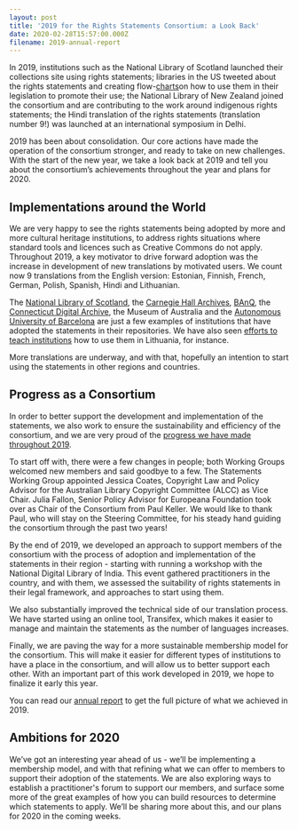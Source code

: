 ```yaml
---
layout: post
title: '2019 for the Rights Statements Consortium: a Look Back'
date: 2020-02-28T15:57:00.000Z
filename: 2019-annual-report
---
```

In 2019, institutions such as the National Library of Scotland launched their collections site using rights statements; libraries in the US tweeted about the rights statements and creating flow-[charts](http://z.umn.edu/rightsreview)on how to use them in their legislation to promote their use; the National Library of New Zealand joined the consortium and are contributing to the work around indigenous rights statements; the Hindi translation of the rights statements (translation number 9!) was launched at an international symposium in Delhi.

2019 has been about consolidation. Our core actions have made the operation of the consortium stronger, and ready to take on new challenges. With the start of the new year, we take a look back at 2019 and tell you about the consortium’s achievements throughout the year and plans for 2020.

## Implementations around the World

We are very happy to see the rights statements being adopted by more and more cultural heritage institutions, to address rights situations where standard tools and licences such as Creative Commons do not apply. Throughout 2019, a key motivator to drive forward adoption was the increase in development of new translations by motivated users. We count now 9 translations from the English version: Estonian, Finnish, French, German, Polish, Spanish, Hindi and Lithuanian.

The [National Library of Scotland](https://data.nls.uk/about/rights/), the [Carnegie Hall Archives](https://collections.carnegiehall.org/Package/2RRM1T78NS7I#/SearchResult&ALID=2RRM1T78NS7I&VBID=2RRMLJ4P79QK&POPUPPN=3&POPUPIID=2RRM1TO2UGEB), [BAnQ](https://www.banq.qc.ca/a_propos_banq/salle_de_presse/communiques_de_presse/communique.html?c_id=0d7c74ff-0f1a-4630-b8ab-653a0214c2d6&an=2019), the [Connecticut Digital Archive](https://confluence.uconn.edu/display/CTDA/CTDA+Standardized+Rights+Statements+Resource+Guide), the Museum of Australia and the [Autonomous University of Barcelona](https://ddd.uab.cat/record/40655) are just a few examples of institutions that have adopted the statements in their repositories. We have also seen [efforts to teach institutions](https://pro.europeana.eu/post/how-lithuania-gamified-learning-about-copyright-and-rights-statements-for-cultural-heritage) how to use them in Lithuania, for instance.

More translations are underway, and with that, hopefully an intention to start using the statements in other regions and countries.

## Progress as a Consortium

In order to better support the development and implementation of the statements, we also work to ensure the sustainability and efficiency of the consortium, and we are very proud of the [progress we have made throughout 2019](https://rightsstatements.org/en/2019/08/work-plan.html). 

To start off with, there were a few changes in people; both Working Groups welcomed new members and said goodbye to a few. The Statements Working Group appointed Jessica Coates, Copyright Law and Policy Advisor for the Australian Library Copyright Committee (ALCC) as Vice Chair. Julia Fallon, Senior Policy Advisor for Europeana Foundation took over as Chair of the Consortium from Paul Keller. We would like to thank Paul, who will stay on the Steering Committee, for his steady hand guiding the consortium through the past two years!

By the end of 2019, we developed an approach to support members of the consortium with the process of adoption and implementation of the statements in their region - starting with running a workshop with the National Digital Library of India. This event gathered practitioners in the country, and with them, we assessed the suitability of rights statements in their legal framework, and approaches to start using them.

We also substantially improved the technical side of our translation process. We have started using an online tool, Transifex, which makes it easier to manage and maintain the statements as the number of languages increases.

Finally, we are paving the way for a more sustainable membership model for the consortium. This will make it easier for different types of institutions to have a place in the consortium, and will allow us to better support each other. With an important part of this work developed in 2019, we hope to finalize it early this year.

You can read our [annual report](https://drive.google.com/a/europeana.eu/file/d/1YqAaX8GgZQfqOjY8yFDuUoQqpOuw_j1p/view?usp=sharing) to get the full picture of what we achieved in 2019.

## Ambitions for 2020

We’ve got an interesting year ahead of us - we’ll be implementing a membership model, and with that refining what we can offer to members to support their adoption of the statements. We are also exploring ways to establish a practitioner's forum to support our members, and surface some more of the great examples of how you can build resources to determine which statements to apply. We’ll be sharing more about this, and our plans for 2020 in the coming weeks.
